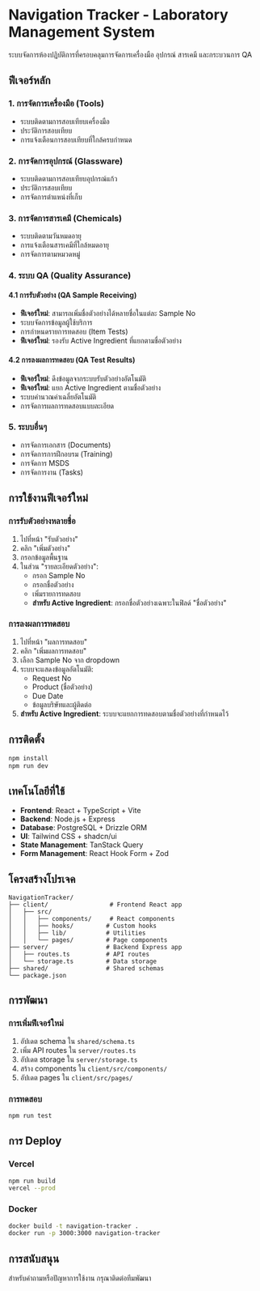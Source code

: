 # Navigation Tracker - Laboratory Management System

ระบบจัดการห้องปฏิบัติการที่ครอบคลุมการจัดการเครื่องมือ อุปกรณ์ สารเคมี และกระบวนการ QA

## ฟีเจอร์หลัก

### 1. การจัดการเครื่องมือ (Tools)
- ระบบติดตามการสอบเทียบเครื่องมือ
- ประวัติการสอบเทียบ
- การแจ้งเตือนการสอบเทียบที่ใกล้ครบกำหนด

### 2. การจัดการอุปกรณ์ (Glassware)
- ระบบติดตามการสอบเทียบอุปกรณ์แก้ว
- ประวัติการสอบเทียบ
- การจัดการตำแหน่งที่เก็บ

### 3. การจัดการสารเคมี (Chemicals)
- ระบบติดตามวันหมดอายุ
- การแจ้งเตือนสารเคมีที่ใกล้หมดอายุ
- การจัดการตามหมวดหมู่

### 4. ระบบ QA (Quality Assurance)

#### 4.1 การรับตัวอย่าง (QA Sample Receiving)
- **ฟีเจอร์ใหม่**: สามารถเพิ่มชื่อตัวอย่างได้หลายชื่อในแต่ละ Sample No
- ระบบจัดการข้อมูลผู้ใช้บริการ
- การกำหนดรายการทดสอบ (Item Tests)
- **ฟีเจอร์ใหม่**: รองรับ Active Ingredient ที่แยกตามชื่อตัวอย่าง

#### 4.2 การลงผลการทดสอบ (QA Test Results)
- **ฟีเจอร์ใหม่**: ดึงข้อมูลจากระบบรับตัวอย่างอัตโนมัติ
- **ฟีเจอร์ใหม่**: แยก Active Ingredient ตามชื่อตัวอย่าง
- ระบบคำนวณค่าเฉลี่ยอัตโนมัติ
- การจัดการผลการทดสอบแบบละเอียด

### 5. ระบบอื่นๆ
- การจัดการเอกสาร (Documents)
- การจัดการการฝึกอบรม (Training)
- การจัดการ MSDS
- การจัดการงาน (Tasks)

## การใช้งานฟีเจอร์ใหม่

### การรับตัวอย่างหลายชื่อ
1. ไปที่หน้า "รับตัวอย่าง"
2. คลิก "เพิ่มตัวอย่าง"
3. กรอกข้อมูลพื้นฐาน
4. ในส่วน "รายละเอียดตัวอย่าง":
   - กรอก Sample No
   - กรอกชื่อตัวอย่าง
   - เพิ่มรายการทดสอบ
   - **สำหรับ Active Ingredient**: กรอกชื่อตัวอย่างเฉพาะในฟิลด์ "ชื่อตัวอย่าง"

### การลงผลการทดสอบ
1. ไปที่หน้า "ผลการทดสอบ"
2. คลิก "เพิ่มผลการทดสอบ"
3. เลือก Sample No จาก dropdown
4. ระบบจะแสดงข้อมูลอัตโนมัติ:
   - Request No
   - Product (ชื่อตัวอย่าง)
   - Due Date
   - ข้อมูลบริษัทและผู้ติดต่อ
5. **สำหรับ Active Ingredient**: ระบบจะแยกการทดสอบตามชื่อตัวอย่างที่กำหนดไว้

## การติดตั้ง

```bash
npm install
npm run dev
```

## เทคโนโลยีที่ใช้

- **Frontend**: React + TypeScript + Vite
- **Backend**: Node.js + Express
- **Database**: PostgreSQL + Drizzle ORM
- **UI**: Tailwind CSS + shadcn/ui
- **State Management**: TanStack Query
- **Form Management**: React Hook Form + Zod

## โครงสร้างโปรเจค

```
NavigationTracker/
├── client/                 # Frontend React app
│   ├── src/
│   │   ├── components/     # React components
│   │   ├── hooks/         # Custom hooks
│   │   ├── lib/           # Utilities
│   │   └── pages/         # Page components
├── server/                # Backend Express app
│   ├── routes.ts          # API routes
│   └── storage.ts         # Data storage
├── shared/                # Shared schemas
└── package.json
```

## การพัฒนา

### การเพิ่มฟีเจอร์ใหม่
1. อัปเดต schema ใน `shared/schema.ts`
2. เพิ่ม API routes ใน `server/routes.ts`
3. อัปเดต storage ใน `server/storage.ts`
4. สร้าง components ใน `client/src/components/`
5. อัปเดต pages ใน `client/src/pages/`

### การทดสอบ
```bash
npm run test
```

## การ Deploy

### Vercel
```bash
npm run build
vercel --prod
```

### Docker
```bash
docker build -t navigation-tracker .
docker run -p 3000:3000 navigation-tracker
```

## การสนับสนุน

สำหรับคำถามหรือปัญหาการใช้งาน กรุณาติดต่อทีมพัฒนา 